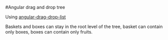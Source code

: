 #Angular drag and drop tree

Using [angular-drag-drop-list](https://github.com/marceljuenemann/angular-drag-and-drop-lists)

Baskets and boxes can stay in the root level of the tree, basket can contain only boxes, boxes can contain only fruits.